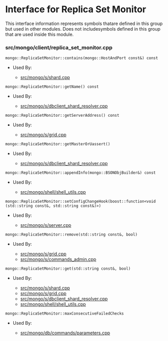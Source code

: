 
# Interface for Replica Set Monitor
This interface information represents symbols thatare defined in this group but used in other modules.  Does not includesymbols defined in this group that are used inside this module.

### src/mongo/client/replica\_set\_monitor.cpp

<div></div>

    mongo::ReplicaSetMonitor::contains(mongo::HostAndPort const&) const

- Used By:

    - [src/mongo/s/shard.cpp](../../../sharding/sharding)

<div></div>

    mongo::ReplicaSetMonitor::getName() const

- Used By:

    - [src/mongo/s/dbclient\_shard\_resolver.cpp](../../../sharding/sharding)

<div></div>

    mongo::ReplicaSetMonitor::getServerAddress() const

- Used By:

    - [src/mongo/s/grid.cpp](../../../sharding/sharding)

<div></div>

    mongo::ReplicaSetMonitor::getMasterOrUassert()

- Used By:

    - [src/mongo/s/dbclient\_shard\_resolver.cpp](../../../sharding/sharding)

<div></div>

    mongo::ReplicaSetMonitor::appendInfo(mongo::BSONObjBuilder&) const

- Used By:

    - [src/mongo/shell/shell\_utils.cpp](../../../mongo\_shell/mongo\_shell)

<div></div>

    mongo::ReplicaSetMonitor::setConfigChangeHook(boost::function<void (std::string const&, std::string const&)>)

- Used By:

    - [src/mongo/s/server.cpp](../../../process\_management/mongos\_and\_mongod\_mains)

<div></div>

    mongo::ReplicaSetMonitor::remove(std::string const&, bool)

- Used By:

    - [src/mongo/s/grid.cpp](../../../sharding/sharding)
    - [src/mongo/s/commands\_admin.cpp](../../../sharding/sharding)

<div></div>

    mongo::ReplicaSetMonitor::get(std::string const&, bool)

- Used By:

    - [src/mongo/s/shard.cpp](../../../sharding/sharding)
    - [src/mongo/s/grid.cpp](../../../sharding/sharding)
    - [src/mongo/s/dbclient\_shard\_resolver.cpp](../../../sharding/sharding)
    - [src/mongo/shell/shell\_utils.cpp](../../../mongo\_shell/mongo\_shell)

<div></div>

    mongo::ReplicaSetMonitor::maxConsecutiveFailedChecks

- Used By:

    - [src/mongo/db/commands/parameters.cpp](../../../queries/database\_commands)
